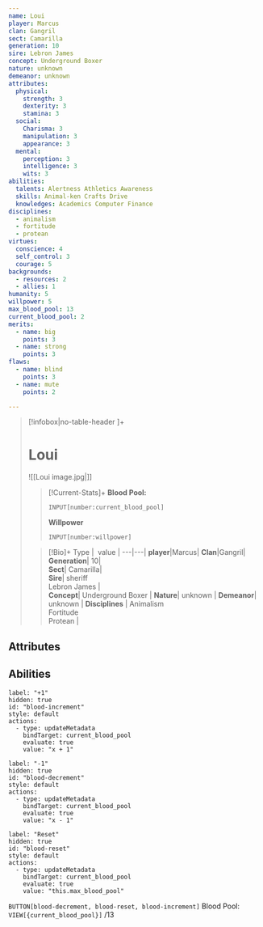 ```yaml
---
name: Loui
player: Marcus
clan: Gangril
sect: Camarilla
generation: 10
sire: Lebron James
concept: Underground Boxer
nature: unknown
demeanor: unknown
attributes:
  physical:
    strength: 3
    dexterity: 3
    stamina: 3
  social:
    Charisma: 3
    manipulation: 3
    appearance: 3
  mental:
    perception: 3
    intelligence: 3
    wits: 3
abilities:
  talents: Alertness Athletics Awareness
  skills: Animal-ken Crafts Drive
  knowledges: Academics Computer Finance
disciplines:
  - animalism
  - fortitude
  - protean
virtues:
  conscience: 4
  self_control: 3
  courage: 5
backgrounds:
  - resources: 2
  - allies: 1
humanity: 5
willpower: 5
max_blood_pool: 13
current_blood_pool: 2
merits:
  - name: big
    points: 3
  - name: strong
    points: 3
flaws:
  - name: blind
    points: 3
  - name: mute
    points: 2

---
```

>[!infobox|no-table-header ]+  
># Loui
>![[Loui image.jpg|]]
>
>>[!Current-Stats]+
>>**Blood Pool:** 
>>```meta-bind
>>INPUT[number:current_blood_pool]
>>```
>>
>>**Willpower**  
>>```meta-bind
>>INPUT[number:willpower]
>>```
>
>>[!Bio]+
>>Type |  value |
>> ---|---|
>>**player**|Marcus|
>>**Clan**|Gangril| 
>>**Generation**| 10|  
>>**Sect**| Camarilla|  
>>**Sire**| sheriff <br>Lebron James |  
>>**Concept**| Underground Boxer  |
>>**Nature**| unknown | 
>>**Demeanor**| unknown  |
>>**Disciplines** | Animalism<br>Fortitude<br>Protean |


## Attributes

## Abilities


```meta-bind-button
label: "+1"
hidden: true
id: "blood-increment"
style: default
actions:
  - type: updateMetadata
    bindTarget: current_blood_pool
    evaluate: true
    value: "x + 1"
```

```meta-bind-button
label: "-1"
hidden: true
id: "blood-decrement"
style: default
actions:
  - type: updateMetadata
    bindTarget: current_blood_pool
    evaluate: true
    value: "x - 1"
```

```meta-bind-button
label: "Reset"
hidden: true
id: "blood-reset"
style: default
actions:
  - type: updateMetadata
    bindTarget: current_blood_pool
    evaluate: true
    value: "this.max_blood_pool"
```

`BUTTON[blood-decrement, blood-reset, blood-increment]`  Blood Pool: `VIEW[{current_blood_pool}]` /13

